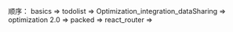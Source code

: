 顺序：
basics =>
todolist =>
Optimization_integration_dataSharing =>
optimization 2.0 =>
packed =>
react_router =>
